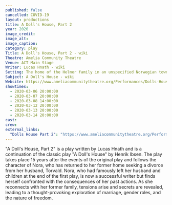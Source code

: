 ```yaml
---
published: false
cancelled: COVID-19
layout: productions
title: A Doll's House, Part 2
year: 2020
image_credit:
image_alt:
image_caption:
category: play
Title: A Doll's House, Part 2 - wiki
Theatre: Amelia Community Theatre
Venue: ACT Main Stage
Writer: Lucas Hnath - wiki
Setting: The home of the Helmer family in an unspecified Norwegian town or city, circa 1879.
Subject: A Doll's House - wiki
Website: https://www.ameliacommunitytheatre.org/Performances/Dolls-House-Part-2
showtimes: 
  - 2020-03-06 20:00:00
  - 2020-03-07 20:00:00
  - 2020-03-08 14:00:00
  - 2020-03-12 20:00:00
  - 2020-03-13 20:00:00
  - 2020-03-14 20:00:00
cast:
crew:
external_links:
  "Dolls House Part 2": "https://www.ameliacommunitytheatre.org/Performances/Dolls-House-Part-2"
---
```


"A Doll's House, Part 2" is a play written by Lucas Hnath and is a continuation of the classic play "A Doll's House" by Henrik Ibsen. The play takes place 15 years after the events of the original play and follows the character of Nora, who has returned to her former home seeking a divorce from her husband, Torvald. Nora, who had famously left her husband and children at the end of the first play, is now a successful writer but finds herself confronted with the consequences of her past actions. As she reconnects with her former family, tensions arise and secrets are revealed, leading to a thought-provoking exploration of marriage, gender roles, and the nature of freedom.
